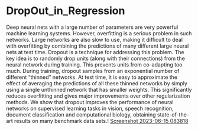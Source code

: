 # DropOut_in_Regression


Deep neural nets with a large number of parameters are very powerful machine learning
systems. However, overfitting is a serious problem in such networks. Large networks are also
slow to use, making it difficult to deal with overfitting by combining the predictions of many
different large neural nets at test time. Dropout is a technique for addressing this problem.
The key idea is to randomly drop units (along with their connections) from the neural
network during training. This prevents units from co-adapting too much. During training,
dropout samples from an exponential number of different “thinned” networks. At test time,
it is easy to approximate the effect of averaging the predictions of all these thinned networks
by simply using a single unthinned network that has smaller weights. This significantly
reduces overfitting and gives major improvements over other regularization methods. We
show that dropout improves the performance of neural networks on supervised learning
tasks in vision, speech recognition, document classification and computational biology,
obtaining state-of-the-art results on many benchmark data sets.!
[Screenshot 2023-06-15 083818](https://github.com/AkashArya96/DropOut_in_Regression/assets/123381322/8ad27522-09da-4bd1-91dd-e015193aa4d6)
